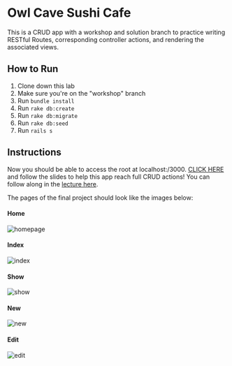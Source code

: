 # Owl Cave Sushi Cafe

This is a CRUD app with a workshop and solution branch to practice writing RESTful Routes, corresponding controller actions, and rendering the associated views.

## How to Run

1. Clone down this lab
2. Make sure you're on the "workshop" branch
2. Run `bundle install`
3. Run `rake db:create`
4. Run `rake db:migrate`
5. Run `rake db:seed`
6. Run `rails s`

## Instructions

Now you should be able to access the root at localhost:/3000. [CLICK HERE](https://docs.google.com/presentation/d/e/2PACX-1vSHC0_H0j6UhUMNE-VsHlAC44HS2eSspvqRQy5JL6GSn0nD4rFRRFKW71VCKClR5ffVVwMvyYUwdUJD/pub?start=false&loop=false&delayms=5000) and follow the slides to help this app reach full CRUD actions! You can follow along in the [lecture here](https://youtu.be/vE97XABHMkE).

The pages of the final project should look like the images below:

#### Home
![homepage](images/home.png)
#### Index
![index](images/index.png)
#### Show
![show](images/show.png)
#### New
![new](images/new.png)
#### Edit
![edit](images/edit.png)
